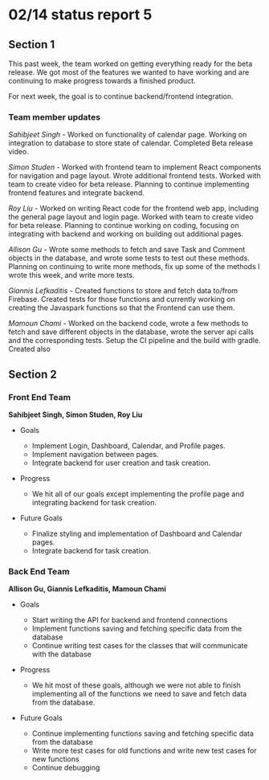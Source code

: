 # 02/14 status report 5

## Section 1
This past week, the team worked on getting everything ready for the beta release. We got most of the features we wanted to have working and are continuing to make progress towards a finished product.

For next week, the goal is to continue backend/frontend integration. 

### Team member updates
*Sahibjeet Singh* - Worked on functionality of calendar page. Working on integration to database to store state of calendar. Completed Beta release video.

*Simon Studen* - Worked with frontend team to implement React components for navigation and page layout. Wrote additional frontend tests. Worked with team to create video for beta release. Planning to continue implementing frontend features and integrate backend.

*Roy Liu* -  Worked on writing React code for the frontend web app, including the general page layout and login page. Worked with team to create video for beta release. Planning to continue working on coding, focusing on integrating with backend and working on building out additional pages.

*Allison Gu* - Wrote some methods to fetch and save Task and Comment objects in the database, and wrote some tests to test out these methods. Planning on continuing to write more methods, fix up some of the methods I wrote this week, and write more tests.

*Giannis Lefkaditis* - Created functions to store and fetch data to/from Firebase. Created tests for those functions and currently working on creating the Javaspark functions so that the Frontend can use them.

*Mamoun Chami* - Worked on the backend code, wrote a few methods to fetch and save different objects in the database, wrote the server api calls and the corresponding tests. Setup the CI pipeline and the build with gradle. Created also 


## Section 2

### Front End Team
**Sahibjeet Singh, Simon Studen, Roy Liu**
* Goals
    - Implement Login, Dashboard, Calendar, and Profile pages.
    - Implement navigation between pages.
    - Integrate backend for user creation and task creation.
* Progress
    - We hit all of our goals except implementing the profile page and integrating backend for task creation.

* Future Goals
    - Finalize styling and implementation of Dashboard and Calendar pages.
    - Integrate backend for task creation.
 
### Back End Team
**Allison Gu, Giannis Lefkaditis, Mamoun Chami**

* Goals   
    - Start writing the API for backend and frontend connections
    - Implement functions saving and fetching specific data from the database
    - Continue writing test cases for the classes that will communicate with the database

* Progress   
    - We hit most of these goals, although we were not able to finish implementing all of the functions we need to save and fetch data from the database.

* Future Goals   
    - Continue implementing functions saving and fetching specific data from the database
    - Write more test cases for old functions and write new test cases for new functions
    - Continue debugging


